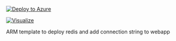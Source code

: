 [![Deploy to Azure](https://aka.ms/deploytoazurebutton)](https://portal.azure.com/#create/Microsoft.Template/uri/https%3A%2F%2Fraw.githubusercontent.com%2Frafalwazny%2F0000-webapp_redis%2Fmaster%2F00-deploy.azrm.json)

[![Visualize](http://armviz.io/visualizebutton.png)](http://armviz.io/#/?load=https%3A%2F%2Fraw.githubusercontent.com%2Frafalwazny%2F0000-webapp_redis%2Fmaster%2F00-deploy.azrm.json)


ARM template to deploy redis and add connection string to webapp